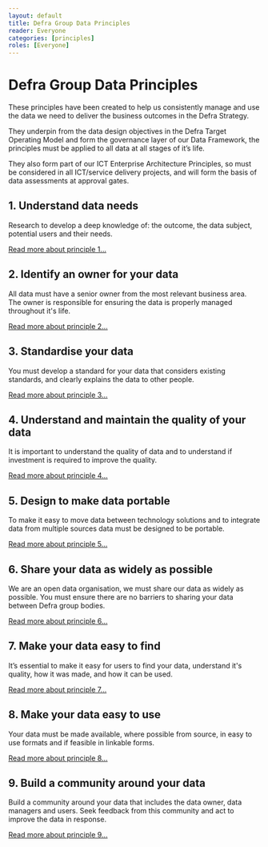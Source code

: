 ```yaml
---
layout: default
title: Defra Group Data Principles
reader: Everyone
categories: [principles]
roles: [Everyone]
---
```


# Defra Group Data Principles


These principles have been created to help us consistently manage and use the data we need to deliver the business outcomes in the Defra Strategy.

They underpin from the data design objectives in the Defra Target Operating Model and form the governance layer of our Data Framework, the principles must be applied to all data at all stages of it’s life.

They also form part of our ICT Enterprise Architecture Principles, so must be considered in all ICT/service delivery projects, and will form the basis of data assessments at approval gates.

## 1. Understand data needs

Research to develop a deep knowledge of: the outcome, the data subject, potential users and their needs.

[Read more about principle 1…](principle1)

## 2. Identify an owner for your data

All data must have a senior owner from the most relevant business area. The owner is responsible for ensuring the data is properly managed throughout it's life.

[Read more about principle 2…](principle2)

## 3. Standardise your data

You must develop a standard for your data that considers existing standards, and clearly explains the data to other people.

[Read more about principle 3…](principle3)

## 4. Understand and maintain the quality of your data

It is important to understand the quality of data and to understand if investment is required to improve the quality.

[Read more about principle 4…](principle4)

## 5. Design to make data portable

To make it easy to move data between technology solutions and to integrate data from multiple sources data must be designed to be portable.

[Read more about principle 5…](principle5)

## 6. Share your data as widely as possible

We are an open data organisation, we must share our data as widely as possible. You must ensure there are no barriers to sharing your data between Defra group bodies.

[Read more about principle 6…](principle6)

## 7. Make your data easy to find

It’s essential to make it easy for users to find your data, understand it's quality, how it was made, and how it can be used.  

[Read more about principle 7…](principle7)

## 8. Make your data easy to use

Your data must be made available, where possible from source, in easy to use formats and if feasible in linkable forms.

[Read more about principle 8…](principle8)

## 9. Build a community around your data

Build a community around your data that includes the data owner, data managers and users. Seek feedback from this community and act to improve the data in response.

[Read more about principle 9…](principle9)
